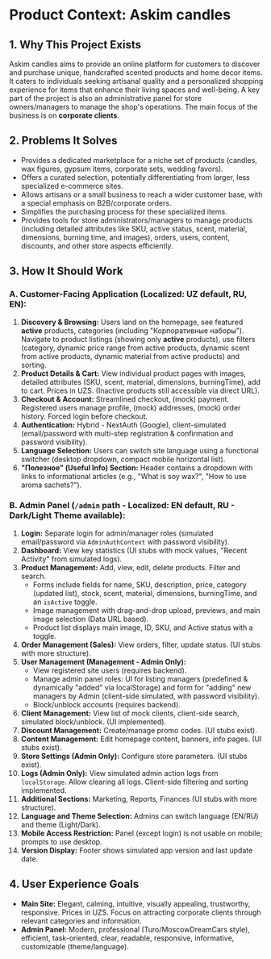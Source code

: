 
# Product Context: Askim candles

## 1. Why This Project Exists

Askim candles aims to provide an online platform for customers to discover and purchase unique, handcrafted scented products and home decor items. It caters to individuals seeking artisanal quality and a personalized shopping experience for items that enhance their living spaces and well-being. A key part of the project is also an administrative panel for store owners/managers to manage the shop's operations. The main focus of the business is on **corporate clients**.

## 2. Problems It Solves

*   Provides a dedicated marketplace for a niche set of products (candles, wax figures, gypsum items, corporate sets, wedding favors).
*   Offers a curated selection, potentially differentiating from larger, less specialized e-commerce sites.
*   Allows artisans or a small business to reach a wider customer base, with a special emphasis on B2B/corporate orders.
*   Simplifies the purchasing process for these specialized items.
*   Provides tools for store administrators/managers to manage products (including detailed attributes like SKU, active status, scent, material, dimensions, burning time, and images), orders, users, content, discounts, and other store aspects efficiently.

## 3. How It Should Work

### A. Customer-Facing Application (Localized: UZ default, RU, EN):

1.  **Discovery & Browsing:** Users land on the homepage, see featured **active** products, categories (including "Корпоративные наборы"). Navigate to product listings (showing only **active** products), use filters (category, dynamic price range from active products, dynamic scent from active products, dynamic material from active products) and sorting.
2.  **Product Details & Cart:** View individual product pages with images, detailed attributes (SKU, scent, material, dimensions, burningTime), add to cart. Prices in UZS. (Inactive products still accessible via direct URL).
3.  **Checkout & Account:** Streamlined checkout, (mock) payment. Registered users manage profile, (mock) addresses, (mock) order history. Forced login before checkout.
4.  **Authentication:** Hybrid - NextAuth (Google), client-simulated (email/password with multi-step registration & confirmation and password visibility).
5.  **Language Selection:** Users can switch site language using a functional switcher (desktop dropdown, compact mobile horizontal list).
6.  **"Полезное" (Useful Info) Section:** Header contains a dropdown with links to informational articles (e.g., "What is soy wax?", "How to use aroma sachets?").

### B. Admin Panel (`/admin` path - Localized: EN default, RU - Dark/Light Theme available):

1.  **Login:** Separate login for admin/manager roles (simulated email/password via `AdminAuthContext` with password visibility).
2.  **Dashboard:** View key statistics (UI stubs with mock values, "Recent Activity" from simulated logs).
3.  **Product Management:** Add, view, edit, delete products. Filter and search.
    *   Forms include fields for name, SKU, description, price, category (updated list), stock, scent, material, dimensions, burningTime, and an `isActive` toggle.
    *   Image management with drag-and-drop upload, previews, and main image selection (Data URL based).
    *   Product list displays main image, ID, SKU, and Active status with a toggle.
4.  **Order Management (Sales):** View orders, filter, update status. (UI stubs with more structure).
5.  **User Management (Management - Admin Only):**
    *   View registered site users (requires backend).
    *   Manage admin panel roles: UI for listing managers (predefined & dynamically "added" via localStorage) and form for "adding" new managers by Admin (client-side simulated, with password visibility).
    *   Block/unblock accounts (requires backend).
6.  **Client Management:** View list of mock clients, client-side search, simulated block/unblock. (UI implemented).
7.  **Discount Management:** Create/manage promo codes. (UI stubs exist).
8.  **Content Management:** Edit homepage content, banners, info pages. (UI stubs exist).
9.  **Store Settings (Admin Only):** Configure store parameters. (UI stubs exist).
10. **Logs (Admin Only):** View simulated admin action logs from `localStorage`. Allow clearing all logs. Client-side filtering and sorting implemented.
11. **Additional Sections:** Marketing, Reports, Finances (UI stubs with more structure).
12. **Language and Theme Selection:** Admins can switch language (EN/RU) and theme (Light/Dark).
13. **Mobile Access Restriction:** Panel (except login) is not usable on mobile; prompts to use desktop.
14. **Version Display:** Footer shows simulated app version and last update date.

## 4. User Experience Goals

*   **Main Site:** Elegant, calming, intuitive, visually appealing, trustworthy, responsive. Prices in UZS. Focus on attracting corporate clients through relevant categories and information.
*   **Admin Panel:** Modern, professional (Turo/MoscowDreamCars style), efficient, task-oriented, clear, readable, responsive, informative, customizable (theme/language).


    